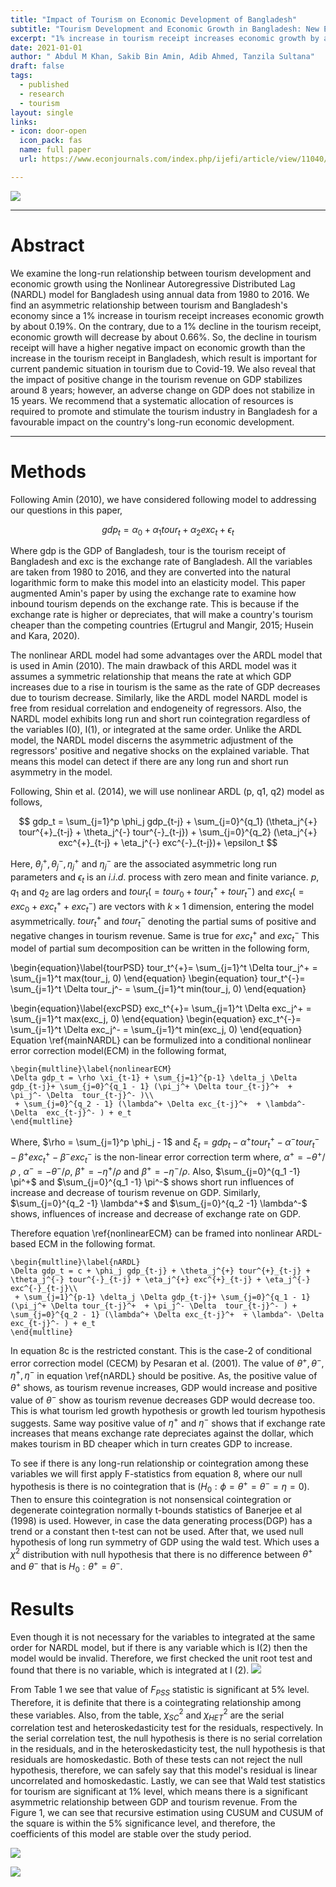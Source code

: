 ```yaml
---
title: "Impact of Tourism on Economic Development of Bangladesh"
subtitle: "Tourism Development and Economic Growth in Bangladesh: New Evidence from Nonlinear Autoregressive Distributed Lag"
excerpt: "1% increase in tourism receipt increases economic growth by about 0.19%n on the contrary, 1% decline in the tourism receipt, growth will decrease by about 0.66%. . So, the decline in tourism receipt will have a higher negative impact on economic growth than the increase in the tourism receipt in Bangladesh, which is important for current pandemic situation in tourism due to Covid-19"
date: 2021-01-01
author: " Abdul M Khan, Sakib Bin Amin, Adib Ahmed, Tanzila Sultana"
draft: false
tags:
  - published
  - research
  - tourism
layout: single
links:
- icon: door-open
  icon_pack: fas
  name: full paper
  url: https://www.econjournals.com/index.php/ijefi/article/view/11040/pdf

---
```


![](NARDL-featured.jpg)

------------------------------------------------------------------------

# Abstract

We examine the long-run relationship between tourism development and economic growth using the Nonlinear Autoregressive Distributed Lag (NARDL) model for Bangladesh using annual data from 1980 to 2016. We find an asymmetric relationship between tourism and Bangladesh's economy since a 1% increase in tourism receipt increases economic growth by about 0.19%. On the contrary, due to a 1% decline in the tourism receipt, economic growth will decrease by about 0.66%. So, the decline in tourism receipt will have a higher negative impact on economic growth than the increase in the tourism receipt in Bangladesh, which result is important for current pandemic situation in tourism due to Covid-19. We also reveal that the impact of positive change in the tourism revenue on GDP stabilizes around 8 years; however, an adverse change on GDP does not stabilize in 15 years. We recommend that a systematic allocation of resources is required to promote and stimulate the tourism industry in Bangladesh for a favourable impact on the country's long-run economic development.

------------------------------------------------------------------------




# Methods

Following Amin (2010), we have considered following model to addressing our questions in this paper,

$$gdp_t = \alpha_0 + \alpha_1 tour_t + \alpha_2 exc_t + \epsilon_t$$

Where gdp is the GDP of Bangladesh, tour is the tourism receipt of Bangladesh and exc is the exchange rate of Bangladesh. All the variables are taken from 1980 to 2016, and they are converted into the natural logarithmic form to make this model into an elasticity model. This paper augmented Amin's paper by using the exchange rate to examine how inbound tourism depends on the exchange rate. This is because if the exchange rate is higher or depreciates, that will make a country's tourism cheaper than the competing countries (Ertugrul and Mangir, 2015; Husein and Kara, 2020).

The nonlinear ARDL model had some advantages over the ARDL model that is used in Amin (2010). The main drawback of this ARDL model was it assumes a symmetric relationship that means the rate at which GDP increases due to a rise in tourism is the same as the rate of GDP decreases due to tourism decrease. Similarly, like the ARDL model NARDL model is free from residual correlation and endogeneity of regressors. Also, the NARDL model exhibits long run and short run cointegration regardless of the variables I(0), I(1), or integrated at the same order. Unlike the ARDL model, the NARDL model discerns the asymmetric adjustment of the regressors' positive and negative shocks on the explained variable. That means this model can detect if there are any long run and short run asymmetry in the model.

Following, Shin et al. (2014), we will use nonlinear ARDL (p, q1, q2) model as follows,

$$ gdp_t = \sum_{j=1}^p \phi_j gdp_{t-j} + \sum_{j=0}^{q_1} (\theta_j^{+} tour^{+}_{t-j} + \theta_j^{-} tour^{-}_{t-j}) + \sum_{j=0}^{q_2} (\eta_j^{+} exc^{+}_{t-j} + \eta_j^{-} exc^{-}_{t-j})+ \epsilon_t $$

Here, $\theta_j^+, \theta_j^- , \eta_j^+$ and $\eta_j^-$ are the associated asymmetric long run parameters and $\epsilon_t$ is an $i.i.d.$ process with zero mean and finite variance. $p$, $q_1$ and $q_2$ are lag orders and $tour_t(= tour_0 + tour_t^+ + tour_t^-)$ and $exc_t (=exc_0 + exc_t^+ + exc_t^- )$ are vectors with $k\times1$ dimension, entering the model asymmetrically. $tour_t^+$ and $tour_t^-$ denoting the partial sums of positive and negative changes in tourism revenue. Same is true for $exc_t^+$ and $exc_t^-$ This model of partial sum decomposition can be written in the following form,

\begin{equation}\label{tourPSD}
tour_t^{+}= \sum_{j=1}^t \Delta tour_j^+  =  \sum_{j=1}^t max(tour_j, 0)
\end{equation} \begin{equation}
tour_t^{-}= \sum_{j=1}^t \Delta tour_j^-  =  \sum_{j=1}^t min(tour_j, 0)
\end{equation}

\begin{equation}\label{excPSD}
exc_t^{+}= \sum_{j=1}^t \Delta exc_j^+  =  \sum_{j=1}^t max(exc_j, 0)
\end{equation} \begin{equation}
exc_t^{-}= \sum_{j=1}^t \Delta exc_j^-  =  \sum_{j=1}^t min(exc_j, 0)
\end{equation} Equation \ref{mainNARDL} can be formulized into a conditional nonlinear error correction model(ECM) in the following format,

```{=tex}
\begin{multline}\label{nonlinearECM}
\Delta gdp_t = \rho \xi_{t-1} + \sum_{j=1}^{p-1} \delta_j \Delta gdp_{t-j}+ \sum_{j=0}^{q_1 - 1} (\pi_j^+ \Delta tour_{t-j}^+  + \pi_j^- \Delta  tour_{t-j}^- )\\
 + \sum_{j=0}^{q_2 - 1} (\lambda^+ \Delta exc_{t-j}^+  + \lambda^- \Delta  exc_{t-j}^- ) + e_t
\end{multline}
```
Where, $\rho = \sum_{j=1}^p \phi_j - 1$ and $\xi_t = gdp_t - \alpha^+ tour_{t}^+ - \alpha^- tour_{t}^- - \beta^+ exc_t^+ - \beta^- exc_t^-$ is the non-linear error correction term where, $\alpha^+ = - \theta^+ / \rho$ , $\alpha^- = - \theta^- / \rho$, $\beta^+ = - \eta^+ / \rho$ and $\beta^+ = - \eta^- / \rho$. Also, $\sum_{j=0}^{q_1 -1} \pi^+$ and $\sum_{j=0}^{q_1 -1} \pi^-$ shows short run influences of increase and decrease of tourism revenue on GDP. Similarly, $\sum_{j=0}^{q_2 -1} \lambda^+$ and $\sum_{j=0}^{q_2 -1} \lambda^-$ shows, influences of increase and decrease of exchange rate on GDP.

Therefore equation \ref{nonlinearECM} can be framed into nonlinear ARDL-based ECM in the following format.

```{=tex}
\begin{multline}\label{nARDL}
\Delta gdp_t = c + \phi_j gdp_{t-j} + \theta_j^{+} tour^{+}_{t-j} + \theta_j^{-} tour^{-}_{t-j} + \eta_j^{+} exc^{+}_{t-j} + \eta_j^{-} exc^{-}_{t-j}\\
 + \sum_{j=1}^{p-1} \delta_j \Delta gdp_{t-j}+ \sum_{j=0}^{q_1 - 1} (\pi_j^+ \Delta tour_{t-j}^+  + \pi_j^- \Delta  tour_{t-j}^- ) + \sum_{j=0}^{q_2 - 1} (\lambda^+ \Delta exc_{t-j}^+  + \lambda^- \Delta  exc_{t-j}^- ) + e_t
\end{multline}
```
In equation 8c is the restricted constant. This is the case-2 of conditional error correction model (CECM) by Pesaran et al. (2001). The value of $\theta^{+},\theta^{-},\eta^{+},\eta^{-}$ in equation \ref{nARDL} should be positive. As, the positive value of $\theta^{+}$ shows, as tourism revenue increases, GDP would increase and positive value of $\theta^{-}$ show as tourism revenue decreases GDP would decrease too. This is what tourism led growth hypothesis or growth led tourism hypothesis suggests. Same way positive value of $\eta^{+}$ and $\eta^{-}$ shows that if exchange rate increases that means exchange rate depreciates against the dollar, which makes tourism in BD cheaper which in turn creates GDP to increase.

To see if there is any long-run relationship or cointegration among these variables we will first apply F-statistics from equation 8, where our null hypothesis is there is no cointegration that is ($H_0 : \phi = \theta^+ = \theta^- = \eta = 0$). Then to ensure this cointegration is not nonsensical cointegration or degenerate cointegration normally t-bounds statistics of Banerjee et al (1998) is used. However, in case the data generating process(DGP) has a trend or a constant then t-test can not be used. After that, we used null hypothesis of long run symmetry of GDP using the wald test. Which uses a $\chi^2$ distribution with null hypothesis that there is no difference between $\theta^+$ and $\theta^-$ that is $H_0: \theta^+ = \theta^-$.

# Results

Even though it is not necessary for the variables to integrated at the same order for NARDL model, but if there is any variable which is I(2) then the model would be invalid. Therefore, we first checked the unit root test and found that there is no variable, which is integrated at I (2).
![](table_1.jpg)

From Table 1 we see that value of $F_{PSS}$ statistic is significant at 5% level. Therefore, it is definite that there is a cointegrating relationship among these variables. Also, from the table, $\chi^2_{SC}$ and $\chi^2_{HET}$ are the serial correlation test and heteroskedasticity test for the residuals, respectively. In the serial correlation test, the null hypothesis is there is no serial correlation in the residuals, and in the heteroskedasticity test, the null hypothesis is that residuals are homoskedastic. Both of these tests can not reject the null hypothesis, therefore, we can safely say that this model's residual is linear uncorrelated and homoskedastic. Lastly, we can see that Wald test statistics for tourism are significant at 1% level, which means there is a significant asymmetric relationship between GDP and tourism revenue. From the Figure 1, we can see that recursive estimation using CUSUM and CUSUM of the square is within the 5% significance level, and therefore, the coefficients of this model are stable over the study period.

![](table_2.jpg)

![](table_3.jpg)

```
